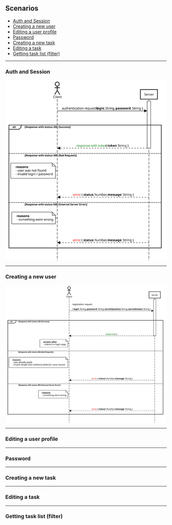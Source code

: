 ## Scenarios

* [Auth and Session](#auth-and-session)
* [Сreating a new user](#сreating-a-new-user)
* [Editing a user profile](#editing-a-user-profile)
* [Password](#password)
* [Сreating a new task](#creating-a-new-task)
* [Editing a task](#editing-a-task)
* [Getting task list (filter)](#getting-task-list-(filter))

---

### Auth and Session

![](1.svg)

---

### Сreating a new user

![](2.svg)

---

### Editing a user profile

---

### Password

---

### Сreating a new task

---

### Editing a task

---

### Getting task list (filter)
